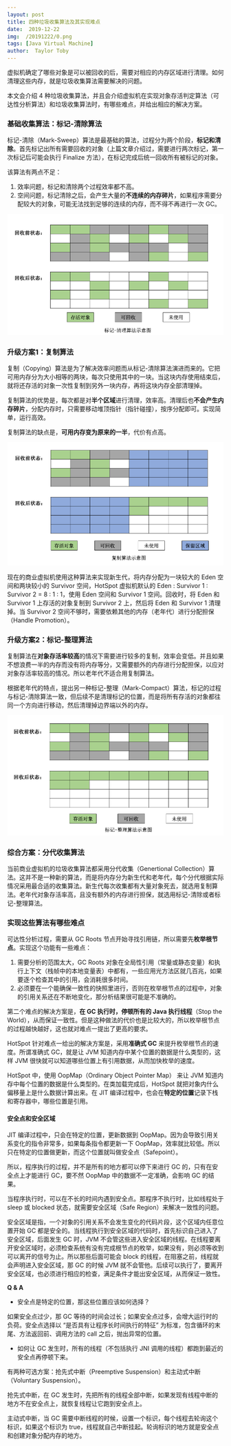 ```yaml
---
layout: post
title: 四种垃圾收集算法及其实现难点
date:  2019-12-22
img:  /20191222/0.png
tags: [Java Virtual Machine]
author:  Taylor Toby
---
```




虚拟机确定了哪些对象是可以被回收的后，需要对相应的内存区域进行清理。如何清理这些内存，就是垃圾收集算法需要解决的问题。

本文会介绍 4 种垃圾收集算法，并且会介绍虚拟机在实现对象存活判定算法（可达性分析算法）和垃圾收集算法时，有哪些难点，并给出相应的解决方案。



### 基础收集算法：标记-清除算法


标记-清除（Mark-Sweep）算法是最基础的算法，过程分为两个阶段，**标记和清除**。首先标记出所有需要回收的对象（上篇文章介绍过，需要进行两次标记，第一次标记后可能会执行 Finalize 方法），在标记完成后统一回收所有被标记的对象。

该算法有两点不足：

1. 效率问题，标记和清除两个过程效率都不高。
2. 空间问题，标记清除之后，会产生大量的**不连续的内存碎片**，如果程序需要分配较大的对象，可能无法找到足够的连续的内存，而不得不再进行一次 GC。

![](../assets/img/20191222/1.PNG)



### 升级方案1：复制算法


复制（Copying）算法是为了解决效率问题而从标记-清除算法演进而来的。它把可用内存分为大小相等的两块，每次只使用其中的一块。当这块内存使用结束后，就将还存活的对象一次性复制到另外一块内存，再将这块内存全部清理掉。

复制算法的优势是，每次都是对**半个区域**进行清理，效率高。清理后也**不会产生内存碎片**，分配内存时，只需要移动堆顶指针（指针碰撞），按序分配即可。实现简单，运行高效。

复制算法的缺点是，**可用内存变为原来的一半**，代价有点高。

![](../assets/img/20191222/2.PNG)


现在的商业虚拟机使用这种算法来实现新生代，将内存分配为一块较大的 Eden 空间和两块较小的 Survivor 空间，HotSpot 虚拟机默认的 Eden : Survivor 1 : Survivor 2 = 8 : 1 : 1，使用 Eden 空间和 Survivor 1 空间。回收时，将 Eden 和 Survivor 1 上存活的对象复制到 Survivor 2 上，然后将 Eden 和 Survivor 1 清理掉。当 Survivor 2 空间不够时，需要依赖其他的内存（老年代）进行分配担保（Handle Promotion）。



### 升级方案2：标记-整理算法


复制算法在**对象存活率较高**的情况下需要进行较多的复制，效率会变低。并且如果不想浪费一半的内存而没有将内存等分，又需要额外的内存进行分配担保，以应对对象存活率较高的情况。所以老年代不适合用复制算法。

根据老年代的特点，提出另一种标记-整理（Mark-Compact）算法，标记的过程与标记-清除算法一致，但后续不是清理标记的位置，而是将所有存活的对象都往同一个方向进行移动，然后清理掉边界端以外的内存。

![](../assets/img/20191222/3.PNG)



### 综合方案：分代收集算法


当前商业虚拟机的垃圾收集算法都采用分代收集（Genertional Collection）算法。这并不是一种新的算法，而是将内存分为新生代和老年代，每个分代根据实际情况采用最合适的收集算法。新生代每次收集都有大量对象死去，就选用复制算法。老年代对象存活率高，且没有额外的内存进行担保，就选用标记-清除或者标记-整理算法。



### 实现这些算法有哪些难点


可达性分析过程，需要从 GC Roots 节点开始寻找引用链，所以需要先**枚举根节点**。实现这个功能有一些难点：

1. 需要分析的范围太大，GC Roots 对象在全局性引用（常量或静态变量）和执行上下文（栈帧中的本地变量表）中都有，一些应用光方法区就几百兆，如果要逐个检查其中的引用，会消耗很多时间。
2. 必须要在一个能确保一致性的快照里进行，否则在枚举根节点的过程中，对象的引用关系还在不断地变化，那分析结果很可能是不准确的。


第二个难点的解决方案是，**在 GC 执行时，停顿所有的 Java 执行线程**（Stop the World），从而保证一致性。但是这种做法的代价也是比较大的，所以枚举根节点的过程越快越好，这也就对难点一提出了更高的要求。

HotSpot 针对难点一给出的解决方案是，采用**准确式 GC** 来提升枚举根节点的速度。所谓准确式 GC，就是让 JVM 知道内存中某个位置的数据是什么类型的，这样 JVM 很快就可以知道哪些位置上有引用数据，从而加快枚举的速度。

HotSpot 中，使用 OopMap（Ordinary Object Pointer Map） 来让 JVM 知道内存中每个位置的数据是什么类型的。在类加载完成后，HotSpot 就把对象内什么偏移量上是什么数据计算出来。在 JIT 编译过程中，也会在**特定的位置**记录下栈和寄存器中，哪些位置是引用。



#### 安全点和安全区域


JIT 编译过程中，只会在特定的位置，更新数据到 OopMap。因为会导致引用关系变化的指令非常多，如果每条指令都更新一下 OopMap，效率就比较低。所以只在特定的位置做更新，而这个位置就叫做安全点（Safepoint）。

所以，程序执行的过程，并不是所有的地方都可以停下来进行 GC 的，只有在安全点上才能进行 GC，要不然 OopMap 中的数据不一定准确，会影响 GC 的结果。

当程序执行时，可以在不长的时间内遇到安全点。那程序不执行时，比如线程处于 sleep 或 blocked 状态，就需要安全区域（Safe Region）来解决一致性的问题。

安全区域是指，一个对象的引用关系不会发生变化的代码片段，这个区域内任意位置开始 GC 都是安全的。当线程执行到安全区域的代码时，首先标识自己进入了安全区域，后面发生 GC 时，JVM 不会管这些进入安全区域的线程。在线程要离开安全区域时，必须检查系统有没有完成根节点的枚举，如果没有，则必须等收到可以离开的信号为止。所以那些后面可能会 block 的线程，在阻塞之前，线程就会声明进入安全区域，那 GC 的时候 JVM 就不会管他。后续可以执行了，要离开安全区域，也必须进行相应的检查，满足条件才能出安全区域，从而保证一致性。

**Q & A**


* 安全点是特定的位置，那这些位置应该如何选择？

如果安全点过少，那 GC 等待的时间会过长；如果安全点过多，会增大运行时的负荷。安全点选择以 “是否具有让程序长时间执行的特征” 为标准，包含循环的末尾、方法返回前、调用方法的 call 之后，抛出异常的位置。


* 如何让 GC 发生时，所有的线程（不包括执行 JNI 调用的线程）都跑到最近的安全点再停顿下来。

有两种可选方案：抢先式中断（Preemptive Suspension）和主动式中断（Voluntary Suspension）。

抢先式中断，在 GC 发生时，先把所有的线程全部中断，如果发现有线程中断的地方不在安全点上，就恢复线程让它跑到安全点上。

主动式中断，当 GC 需要中断线程的时候，设置一个标识，每个线程去轮询这个标识，如果这个标识为 true，线程就自己中断挂起。轮询标识的地方就是安全点和创建对象分配内存的地方。